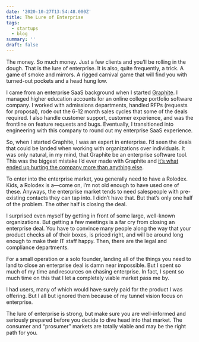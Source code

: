 ```yaml
---
date: '2020-10-27T13:54:48.000Z'
title: The Lure of Enterprise
tags:
  - startups
  - blog
summary: ''
draft: false
---
```

The money. So much money. Just a few clients and you’ll be rolling in the dough. That is the lure of enterprise. It is also, quite frequently, a trick. A game of smoke and mirrors. A rigged carnival game that will find you with turned-out pockets and a head hung low.

I came from an enterprise SaaS background when I started [Graphite](<https://graphitedocs.com>). I managed higher education accounts for an online college portfolio software company. I worked with admissions departments, handled RFPs (requests for proposal), rode out the 6-12 month sales cycles that some of the deals required. I also handle customer support, customer experience, and was the frontline on feature requests and bugs. Eventually, I transitioned into engineering with this company to round out my enterprise SaaS experience.

So, when I started Graphite, I was an expert in enterprise. I’d seen the deals that could be landed when working with organizations over individuals. It was only natural, in my mind, that Graphite be an enterprise software tool. This was the biggest mistake I’d ever made with Graphite and [it’s what ended up hurting the company more than anything else](<https://www.failory.com/interview/graphite-docs>).

To enter into the enterprise market, you generally need to have a Rolodex. Kids, a Rolodex is a—come on, I’m not old enough to have used one of these. Anyways, the enterprise market tends to need salespeople with pre-existing contacts they can tap into. I didn’t have that. But that’s only one half of the problem. The other half is closing the deal.

I surprised even myself by getting in front of some large, well-known organizations. But getting a few meetings is a far cry from closing an enterprise deal. You have to convince many people along the way that your product checks all of their boxes, is priced right, and will be around long enough to make their IT staff happy. Then, there are the legal and compliance departments.

For a small operation or a solo founder, landing all of the things you need to land to close an enterprise deal is damn near impossible. But I spent so much of my time and resources on chasing enterprise. In fact, I spent so much time on this that I let a completely viable market pass me by.

I had users, many of which would have surely paid for the product I was offering. But I all but ignored them because of my tunnel vision focus on enterprise.

The lure of enterprise is strong, but make sure you are well-informed and seriously prepared before you decide to dive head into that market. The consumer and “prosumer” markets are totally viable and may be the right path for you.


  
